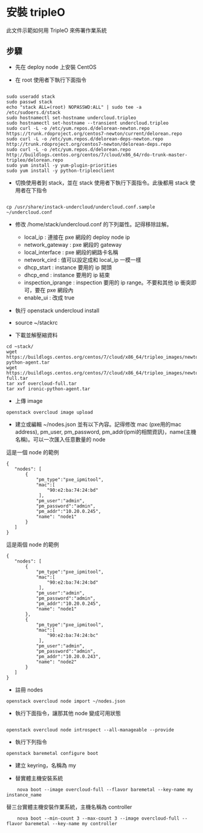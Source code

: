 安裝 tripleO
============

此文件示範如何用 TripleO 來佈署作業系統


步驟
---

- 先在 deploy node 上安裝 CentOS

- 在 root 使用者下執行下面指令

```

sudo useradd stack
sudo passwd stack
echo "stack ALL=(root) NOPASSWD:ALL" | sudo tee -a /etc/sudoers.d/stack
sudo hostnamectl set-hostname undercloud.tripleo
sudo hostnamectl set-hostname --transient undercloud.tripleo
sudo curl -L -o /etc/yum.repos.d/delorean-newton.repo https://trunk.rdoproject.org/centos7-newton/current/delorean.repo
sudo curl -L -o /etc/yum.repos.d/delorean-deps-newton.repo http://trunk.rdoproject.org/centos7-newton/delorean-deps.repo
sudo curl -L -o /etc/yum.repos.d/delorean.repo http://buildlogs.centos.org/centos/7/cloud/x86_64/rdo-trunk-master-tripleo/delorean.repo
sudo yum install -y yum-plugin-priorities
sudo yum install -y python-tripleoclient

```

- 切換使用者到 stack，並在 stack 使用者下執行下面指令。此後都用 stack 使用者在下指令

```

cp /usr/share/instack-undercloud/undercloud.conf.sample ~/undercloud.conf

```

- 修改 /home/stack/undercloud.conf 的下列屬性。記得移除註解。
  - local_ip : 連接在 pxe 網段的 deploy node ip
  - network_gateway : pxe 網段的 gateway
  - local_interface : pxe 網段的網路卡名稱
  - network_cird : 值可以設定成和 local_ip 一模一樣
  - dhcp_start : instance 要用的 ip 開頭
  - dhcp_end : instance 要用的 ip 結束
  - inspection_iprange : inspection 要用的 ip range。不要和其他 ip 衝突即可，要在 pxe
                         網段內
  - enable_ui : 改成 true

- 執行 openstack undercloud install

- source ~/stackrc

- 下載並解壓縮資料

```
cd ~stack/
wget https://buildlogs.centos.org/centos/7/cloud/x86_64/tripleo_images/newton/delorean/ironic-python-agent.tar
wget https://buildlogs.centos.org/centos/7/cloud/x86_64/tripleo_images/newton/delorean/overcloud-full.tar
tar xvf overcloud-full.tar
tar xvf ironic-python-agent.tar
```

- 上傳 image

```
openstack overcloud image upload
```

- 建立或編輯 ~/nodes.json 並有以下內容。記得修改 mac (pxe用的mac address),
  pm_user, pm_password, pm_addr(ipmi的相關資訊)，name(主機名稱)。可以一次匯入任意數量的
  node

這是一個 node 的範例
```
{
   "nodes": [
       {
           "pm_type":"pxe_ipmitool",
           "mac":[
               "90:e2:ba:74:24:bd"
            ],
           "pm_user":"admin",
           "pm_password":"admin",
           "pm_addr":"10.20.0.245",
           "name": "node1"
       }
   ]
}
```

這是兩個 node 的範例
```
{
   "nodes": [
       {
           "pm_type":"pxe_ipmitool",
           "mac":[
               "90:e2:ba:74:24:bd"
            ],
           "pm_user":"admin",
           "pm_password":"admin",
           "pm_addr":"10.20.0.245",
           "name": "node1"
       },
       {
           "pm_type":"pxe_ipmitool",
           "mac":[
               "90:e2:ba:74:24:bc"
            ],
           "pm_user":"admin",
           "pm_password":"admin",
           "pm_addr":"10.20.0.243",
           "name": "node2"
       }
   ]
}
```

- 註冊 nodes

```
openstack overcloud node import ~/nodes.json
```

- 執行下面指令，讓那其他 node 變成可用狀態

```

openstack overcloud node introspect --all-manageable --provide

```

- 執行下列指令

```
openstack baremetal configure boot
```

- 建立 keyring，名稱為 my


- 替實體主機安裝系統
```
    nova boot --image overcloud-full --flavor baremetal --key-name my instance_name
```

替三台實體主機安裝作業系統，主機名稱為 controller
```
    nova boot --min-count 3 --max-count 3 --image overcloud-full --flavor baremetal --key-name my controller
```
